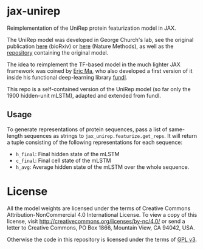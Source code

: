 # jax-unirep

Reimplementation of the UniRep protein featurization model in JAX.

The UniRep model was developed in George Church's lab, see the original publication [here][arxiv] (bioRxiv) or [here][nature] (Nature Methods), as well as the [repository][repo] containing the original model.

The idea to reimplement the TF-based model in the much lighter JAX framework was coined by [Eric Ma][ericmjl], who also developed a first version of it inside his functional deep-learning library [fundl][fundl].

This repo is a self-contained version of the UniRep model (so far only the 1900 hidden-unit mLSTM), adapted and extended from fundl.

## Usage

To generate representations of protein sequences, pass a list of same-length sequences as strings to `jax_unirep.featurize.get_reps`. It will return a tuple consisting of the following representations for each sequence:

- `h_final`: Final hidden state of the mLSTM
- `c_final`: Final cell state of the mLSTM
- `h_avg`: Average hidden state of the mLSTM over the whole sequence.

# License

All the model weights are licensed under the terms of Creative Commons Attribution-NonCommercial 4.0 International License. To view a copy of this license, visit http://creativecommons.org/licenses/by-nc/4.0/ or send a letter to Creative Commons, PO Box 1866, Mountain View, CA 94042, USA.

Otherwise the code in this repository is licensed under the terms of [GPL v3][gpl3].

[arxiv]: https://www.biorxiv.org/content/10.1101/589333v1
[nature]: https://www.nature.com/articles/s41592-019-0598-1
[repo]: https://github.com/churchlab/UniRep
[ericmjl]: https://github.com/ericmjl
[fundl]: https://github.com/ericmjl/fundl
[gpl3]: https://www.gnu.org/licenses/gpl-3.0.html
